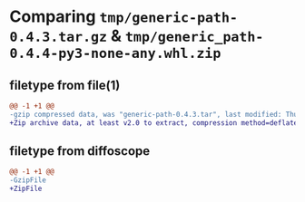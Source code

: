 # Comparing `tmp/generic-path-0.4.3.tar.gz` & `tmp/generic_path-0.4.4-py3-none-any.whl.zip`

## filetype from file(1)

```diff
@@ -1 +1 @@
-gzip compressed data, was "generic-path-0.4.3.tar", last modified: Thu May 11 13:17:20 2023, max compression
+Zip archive data, at least v2.0 to extract, compression method=deflate
```

## filetype from diffoscope

```diff
@@ -1 +1 @@
-GzipFile
+ZipFile
```

